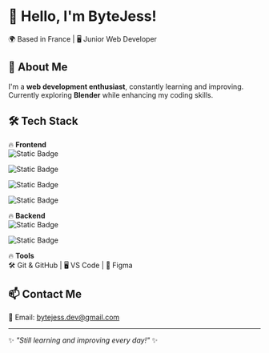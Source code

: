 # 👋 Hello, I'm ByteJess!

🌍 Based in France | 🖥️ Junior Web Developer

## 🚀 About Me

I'm a **web development enthusiast**, constantly learning and improving.  
Currently exploring **Blender** while enhancing my coding skills.

## 🛠️ Tech Stack

🔥 **Frontend**  
![Static Badge](https://img.shields.io/badge/HTML-5-orange)

![Static Badge](https://img.shields.io/badge/CSS-3-blue)

![Static Badge](https://img.shields.io/badge/JavaScript-yellow)

![Static Badge](https://img.shields.io/badge/React-lightblue)

🔥 **Backend**  
![Static Badge](https://img.shields.io/badge/Node.js-green)

![Static Badge](https://img.shields.io/badge/MongoDB-darkgreen)

🔥 **Tools**  
🛠️ Git & GitHub | 🖥️ VS Code | 🎨 Figma

## 📫 Contact Me

📧 Email: [bytejess.dev@gmail.com](bytejess.dev@gmail.com)

---

✨ _"Still learning and improving every day!"_ ✨
